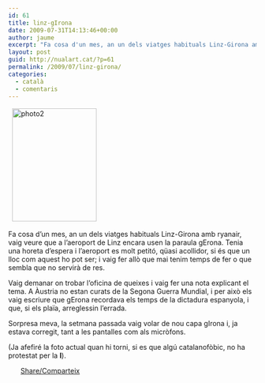 ```yaml
---
id: 61
title: linz-gIrona
date: 2009-07-31T14:13:46+00:00
author: jaume
excerpt: "Fa cosa d'un mes, an un dels viatges habituals Linz-Girona amb ryanair, vaig veure que a l'aeroport de Linz encara usen la paraula gErona. Tenia una horeta d'espera i l'aeroport es molt petitó, qüasi acollidor, si és que un lloc com aquest ho pot ser; i vaig fer allò que mai tenim temps de fer o que sembla que no servirà de res."
layout: post
guid: http://nualart.cat/?p=61
permalink: /2009/07/linz-girona/
categories:
  - català
  - comentaris
---
```

<span><img class="size-medium wp-image-62 alignleft" style="margin: 3px 8px;" title="photo2" src="http://nualart.cat/wp-content/uploads/2009/07/photo2-225x300.jpg" alt="photo2" width="171" height="229" srcset="http://nualart.cat/wp-content/uploads/2009/07/photo2-225x300.jpg 225w, http://nualart.cat/wp-content/uploads/2009/07/photo2.jpg 600w" sizes="(max-width: 171px) 100vw, 171px" /></span>

Fa cosa d&#8217;un mes, an un dels viatges habituals Linz-Girona amb ryanair, vaig veure que a l&#8217;aeroport de Linz encara usen <span></span>la paraula gErona. Tenia una horeta d&#8217;espera i l&#8217;aeroport es molt petitó, qüasi acollidor, si és que un lloc com aquest ho pot ser; i vaig fer allò que mai tenim temps de fer o que sembla que no servirà de res.

Vaig demanar on trobar l&#8217;oficina de queixes i vaig fer una nota explicant el tema. A Àustria no estan curats de la Segona Guerra Mundial, i per això els vaig escriure que gErona recordava els temps de la dictadura espanyola, i que, si els <span>plaïa, arreglessin l&#8217;errada.</span>

<span>Sorpresa meva, la setmana passada vaig volar de nou capa gIrona i, ja estava corregit, tant a les pantalles com als micròfons. </span>

<span>(Ja afefiré la foto actual quan hi torni, si es que algú catalanofòbic, no ha protestat per la <strong>I</strong>).<br /> </span>

<div class="addtoany_share_save_container addtoany_content_bottom">
  <div class="a2a_kit a2a_kit_size_32 addtoany_list a2a_target" id="wpa2a_11">
    <a href="https://www.addtoany.com/share" onclick="_gaq.push(['_trackEvent', 'outbound-article', 'https://www.addtoany.com/share', 'Share/Comparteix']);" class="a2a_dd addtoany_share_save"  style="background:url(http://nualart.cat/wp-content/plugins/add-to-any/share_16_16.png) no-repeat scroll 4px 0px;padding:0 0 0 25px;display:inline-block;height:16px;vertical-align:middle"><span>Share/Comparteix</span></a>
  </div>
</div>